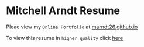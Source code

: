 # Mitchell Arndt Resume

Pleae view my `Online Portfolio` at [marndt26.github.io](https://marndt26.github.io/)

To view this resume in `higher quality` click [here](/Mitchell-Arndt-Resume.pdf)

<!-- PDF-TO-MARKDOWN:START -->
<!-- PDF-TO-MARKDOWN:END -->
